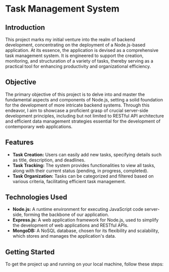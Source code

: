 # Task Management System

## Introduction

This project marks my initial venture into the realm of backend development, concentrating on the deployment of a Node.js-based application. At its essence, the application is devised as a comprehensive task management system. It is engineered to support the creation, monitoring, and structuration of a variety of tasks, thereby serving as a practical tool for enhancing productivity and organizational efficiency.

## Objective

The primary objective of this project is to delve into and master the fundamental aspects and components of Node.js, setting a solid foundation for the development of more intricate backend systems. Through this endeavor, I aim to showcase a proficient grasp of crucial server-side development principles, including but not limited to RESTful API architecture and efficient data management strategies essential for the development of contemporary web applications.

## Features

- **Task Creation:** Users can easily add new tasks, specifying details such as title, description, and deadlines.
- **Task Tracking:** The system provides functionalities to view all tasks, along with their current status (pending, in progress, completed).
- **Task Organization:** Tasks can be categorized and filtered based on various criteria, facilitating efficient task management.

## Technologies Used

- **Node.js:** A runtime environment for executing JavaScript code server-side, forming the backbone of our application.
- **Express.js:** A web application framework for Node.js, used to simplify the development of web applications and RESTful APIs.
- **MongoDB:** A NoSQL database, chosen for its flexibility and scalability, which stores and manages the application's data.

## Getting Started

To get the project up and running on your local machine, follow these steps:

